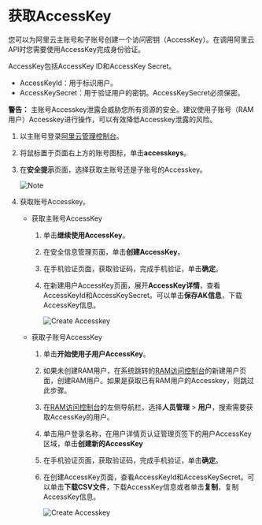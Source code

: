 # 获取AccessKey

您可以为阿里云主账号和子账号创建一个访问密钥（AccessKey）。在调用阿里云API时您需要使用AccessKey完成身份验证。

AccessKey包括AccessKey ID和AccessKey Secret。

-   AccessKeyId：用于标识用户。
-   AccessKeySecret：用于验证用户的密钥。AccessKeySecret必须保密。

**警告：** 主账号Accesskey泄露会威胁您所有资源的安全。建议使用子账号（RAM用户）Accesskey进行操作，可以有效降低Accesskey泄露的风险。

1.  以主账号登录[阿里云管理控制台](https://home.console.aliyun.com/new?spm=a2c4g.11186623.2.13.b22b5f81PaDcNA#/)。

2.  将鼠标置于页面右上方的账号图标，单击**accesskeys**。

3.  在**安全提示**页面，选择获取主账号还是子账号的Accesskey。

    ![Note](https://static-aliyun-doc.oss-accelerate.aliyuncs.com/assets/img/zh-CN/3675425061/p48002.png)

4.  获取账号Accesskey。

    -   获取主账号AccessKey
        1.  单击**继续使用AccessKey**。
        2.  在安全信息管理页面，单击**创建AccessKey**。
        3.  在手机验证页面，获取验证码，完成手机验证，单击**确定**。
        4.  在新建用户AccessKey页面，展开**AccessKey详情**，查看AccessKeyId和AccessKeySecret。可以单击**保存AK信息**，下载AccessKey信息。

            ![Create Accesskey](https://static-aliyun-doc.oss-accelerate.aliyuncs.com/assets/img/zh-CN/8947359951/p48003.png)

    -   获取子账号AccessKey
        1.  单击**开始使用子用户AccessKey**。
        2.  如果未创建RAM用户，在系统跳转的[RAM访问控制台](https://ram.console.aliyun.com/users/new)的新建用户页面，创建RAM用户。如果是获取已有RAM用户的Accesskey，则跳过此步骤。
        3.  在[RAM访问控制台](https://ram.console.aliyun.com/users/new)的左侧导航栏，选择**人员管理** \> **用户**，搜索需要获取AccessKey的用户。
        4.  单击用户登录名称，在用户详情页认证管理页签下的用户AccessKey区域，单击**创建新的AccessKey**
        5.  在手机验证页面，获取验证码，完成手机验证，单击**确定**。
        6.  在创建AccessKey页面，查看AccessKeyId和AccessKeySecret。可以单击**下载CSV文件**，下载AccessKey信息或者单击**复制**，复制AccessKey信息。

            ![Create Accesskey](https://static-aliyun-doc.oss-accelerate.aliyuncs.com/assets/img/zh-CN/7037906061/p48004.png)


